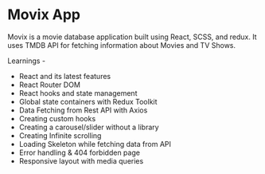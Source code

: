 # Movix App

Movix is a movie database application built using React, SCSS, and redux. It uses TMDB API for fetching information about Movies and TV Shows.

Learnings - 

- React and its latest features
- React Router DOM
- React hooks and state management
- Global state containers with Redux Toolkit
- Data Fetching from Rest API with Axios 
- Creating custom hooks
- Creating a carousel/slider without a library
- Creating Infinite scrolling
- Loading Skeleton while fetching data from API
- Error handling & 404 forbidden page
- Responsive layout with media queries
